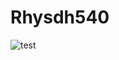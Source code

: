 # Rhysdh540

![test](https://github-readme-stats.vercel.app/api?username=rhysdh540&theme=github_dark&show_icons=true)
